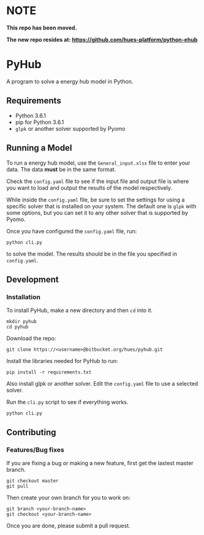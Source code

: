 NOTE
====

**This repo has been moved.**

**The new repo resides at: <https://github.com/hues-platform/python-ehub>**


PyHub
=====

A program to solve a energy hub model in Python.

Requirements
------------

- Python 3.6.1
- pip for Python 3.6.1
- `glpk` or another solver supported by Pyomo

Running a Model
---------------

To run a energy hub model, use the `General_input.xlsx` file to enter your data.
The data **must** be in the same format.

Check the `config.yaml` file to see if the input file and output file is where
you want to load and output the results of the model respectively.

While inside the `config.yaml` file, be sure to set the settings for using a
specific solver that is installed on your system.
The default one is `glpk` with some options, but you can set it to any other
solver that is supported by Pyomo.

Once you have configured the `config.yaml` file, run:
```
python cli.py
```
to solve the model.
The results should be in the file you specified in `config.yaml`.

Development
-----------

### Installation

To install PyHub, make a new directory and then `cd` into it.
```
mkdir pyhub
cd pyhub
```

Download the repo:
```
git clone https://<username>@bitbucket.org/hues/pyhub.git
```

Install the libraries needed for PyHub to run:
```
pip install -r requirements.txt
```

Also install glpk or another solver.
Edit the `config.yaml` file to use a selected solver.

Run the `cli.py` script to see if everything works.
```
python cli.py
```

Contributing
------------

### Features/Bug fixes

If you are fixing a bug or making a new feature, first get the lastest master branch.
```
git checkout master
git pull
```

Then create your own branch for you to work on:
```
git branch <your-branch-name>
git checkout <your-branch-name>
```

Once you are done, please submit a pull request.
